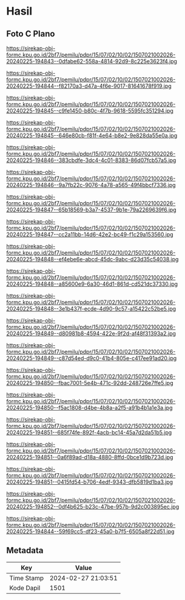 # Hasil

## Foto C Plano

https://sirekap-obj-formc.kpu.go.id/2bf7/pemilu/pdpr/15/07/02/10/02/1507021002026-20240225-194843--0dfabe62-558a-4814-92d9-8c225e3623f4.jpg

https://sirekap-obj-formc.kpu.go.id/2bf7/pemilu/pdpr/15/07/02/10/02/1507021002026-20240225-194844--f82170a3-d47a-4f6e-9017-81641678f919.jpg

https://sirekap-obj-formc.kpu.go.id/2bf7/pemilu/pdpr/15/07/02/10/02/1507021002026-20240225-194845--c9fe1450-b80c-4f7b-9618-5595fc351294.jpg

https://sirekap-obj-formc.kpu.go.id/2bf7/pemilu/pdpr/15/07/02/10/02/1507021002026-20240225-194845--646e80cb-f81f-4e64-b8e2-9e828da55e0a.jpg

https://sirekap-obj-formc.kpu.go.id/2bf7/pemilu/pdpr/15/07/02/10/02/1507021002026-20240225-194846--383cbdfe-3dc4-4c01-8383-86d07fcb57a5.jpg

https://sirekap-obj-formc.kpu.go.id/2bf7/pemilu/pdpr/15/07/02/10/02/1507021002026-20240225-194846--9a7fb22c-9076-4a78-a565-49f4bbcf7336.jpg

https://sirekap-obj-formc.kpu.go.id/2bf7/pemilu/pdpr/15/07/02/10/02/1507021002026-20240225-194847--65b18569-b3a7-4537-9b1e-79a2269639f6.jpg

https://sirekap-obj-formc.kpu.go.id/2bf7/pemilu/pdpr/15/07/02/10/02/1507021002026-20240225-194847--cc2a11bb-14d6-42e2-bc49-f1c29a153560.jpg

https://sirekap-obj-formc.kpu.go.id/2bf7/pemilu/pdpr/15/07/02/10/02/1507021002026-20240225-194848--ef4ebe6e-abcd-45dc-9abc-d23d35c54038.jpg

https://sirekap-obj-formc.kpu.go.id/2bf7/pemilu/pdpr/15/07/02/10/02/1507021002026-20240225-194848--a85600e9-6a30-46d1-861d-cd521dc37330.jpg

https://sirekap-obj-formc.kpu.go.id/2bf7/pemilu/pdpr/15/07/02/10/02/1507021002026-20240225-194848--3e1b437f-ecde-4d90-9c57-a15422c52be5.jpg

https://sirekap-obj-formc.kpu.go.id/2bf7/pemilu/pdpr/15/07/02/10/02/1507021002026-20240225-194849--d80981b8-4594-422e-9f2d-af48f31393a2.jpg

https://sirekap-obj-formc.kpu.go.id/2bf7/pemilu/pdpr/15/07/02/10/02/1507021002026-20240225-194849--c87d54ed-d9c0-41b4-805e-c417ee91ad20.jpg

https://sirekap-obj-formc.kpu.go.id/2bf7/pemilu/pdpr/15/07/02/10/02/1507021002026-20240225-194850--fbac7001-5e4b-471c-92dd-248726e7ffe5.jpg

https://sirekap-obj-formc.kpu.go.id/2bf7/pemilu/pdpr/15/07/02/10/02/1507021002026-20240225-194850--f5ac1808-d4be-4b8a-a2f5-a91b4b1a1e3a.jpg

https://sirekap-obj-formc.kpu.go.id/2bf7/pemilu/pdpr/15/07/02/10/02/1507021002026-20240225-194851--685f74fe-892f-4acb-bc14-45a7d2da51b5.jpg

https://sirekap-obj-formc.kpu.go.id/2bf7/pemilu/pdpr/15/07/02/10/02/1507021002026-20240225-194851--0a6f89ad-d18a-4880-8ffd-0bce1d9b723d.jpg

https://sirekap-obj-formc.kpu.go.id/2bf7/pemilu/pdpr/15/07/02/10/02/1507021002026-20240225-194851--0415fd54-b706-4edf-9343-dfb5819d1ba3.jpg

https://sirekap-obj-formc.kpu.go.id/2bf7/pemilu/pdpr/15/07/02/10/02/1507021002026-20240225-194852--0df4b625-b23c-47be-957b-9d2c003895ec.jpg

https://sirekap-obj-formc.kpu.go.id/2bf7/pemilu/pdpr/15/07/02/10/02/1507021002026-20240225-194844--59f69cc5-df23-45a0-b7f5-6505a8f22d51.jpg


## Metadata

| Key        | Value               |
| ---------- | ------------------- |
| Time Stamp | 2024-02-27 21:03:51 |
| Kode Dapil | 1501                |



